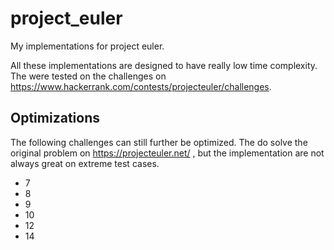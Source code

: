 # project_euler
My implementations for project euler.

All these implementations are designed to have really low time complexity. The were tested on the challenges on https://www.hackerrank.com/contests/projecteuler/challenges.

## Optimizations

The following challenges can still further be optimized. The do solve the original problem on https://projecteuler.net/ , but the implementation are not always great on extreme test cases.
* 7
* 8
* 9
* 10
* 12
* 14